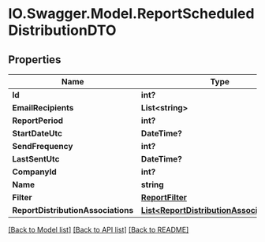 # IO.Swagger.Model.ReportScheduledDistributionDTO
## Properties

Name | Type | Description | Notes
------------ | ------------- | ------------- | -------------
**Id** | **int?** |  | [optional] 
**EmailRecipients** | **List&lt;string&gt;** |  | [optional] 
**ReportPeriod** | **int?** |  | [optional] 
**StartDateUtc** | **DateTime?** |  | [optional] 
**SendFrequency** | **int?** |  | [optional] 
**LastSentUtc** | **DateTime?** |  | [optional] 
**CompanyId** | **int?** |  | [optional] 
**Name** | **string** |  | [optional] 
**Filter** | [**ReportFilter**](ReportFilter.md) |  | [optional] 
**ReportDistributionAssociations** | [**List&lt;ReportDistributionAssociationDTO&gt;**](ReportDistributionAssociationDTO.md) |  | [optional] 

[[Back to Model list]](../README.md#documentation-for-models) [[Back to API list]](../README.md#documentation-for-api-endpoints) [[Back to README]](../README.md)

